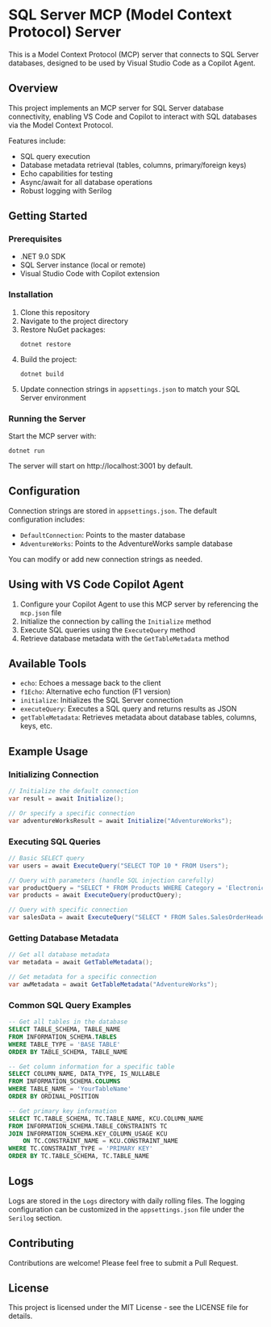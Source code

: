 # SQL Server MCP (Model Context Protocol) Server

This is a Model Context Protocol (MCP) server that connects to SQL Server databases, designed to be used by Visual Studio Code as a Copilot Agent.

## Overview

This project implements an MCP server for SQL Server database connectivity, enabling VS Code and Copilot to interact with SQL databases via the Model Context Protocol.

Features include:

- SQL query execution
- Database metadata retrieval (tables, columns, primary/foreign keys)
- Echo capabilities for testing
- Async/await for all database operations
- Robust logging with Serilog

## Getting Started

### Prerequisites

- .NET 9.0 SDK
- SQL Server instance (local or remote)
- Visual Studio Code with Copilot extension

### Installation

1. Clone this repository
2. Navigate to the project directory
3. Restore NuGet packages:
   ```
   dotnet restore
   ```
4. Build the project:
   ```
   dotnet build
   ```
5. Update connection strings in `appsettings.json` to match your SQL Server environment

### Running the Server

Start the MCP server with:

```
dotnet run
```

The server will start on http://localhost:3001 by default.

## Configuration

Connection strings are stored in `appsettings.json`. The default configuration includes:

- `DefaultConnection`: Points to the master database
- `AdventureWorks`: Points to the AdventureWorks sample database

You can modify or add new connection strings as needed.

## Using with VS Code Copilot Agent

1. Configure your Copilot Agent to use this MCP server by referencing the `mcp.json` file
2. Initialize the connection by calling the `Initialize` method
3. Execute SQL queries using the `ExecuteQuery` method
4. Retrieve database metadata with the `GetTableMetadata` method

## Available Tools

- `echo`: Echoes a message back to the client
- `f1Echo`: Alternative echo function (F1 version)
- `initialize`: Initializes the SQL Server connection
- `executeQuery`: Executes a SQL query and returns results as JSON
- `getTableMetadata`: Retrieves metadata about database tables, columns, keys, etc.

## Example Usage

### Initializing Connection

```csharp
// Initialize the default connection
var result = await Initialize();

// Or specify a specific connection
var adventureWorksResult = await Initialize("AdventureWorks");
```

### Executing SQL Queries

```csharp
// Basic SELECT query
var users = await ExecuteQuery("SELECT TOP 10 * FROM Users");

// Query with parameters (handle SQL injection carefully)
var productQuery = "SELECT * FROM Products WHERE Category = 'Electronics' AND Price < 500";
var products = await ExecuteQuery(productQuery);

// Query with specific connection
var salesData = await ExecuteQuery("SELECT * FROM Sales.SalesOrderHeader", "AdventureWorks");
```

### Getting Database Metadata

```csharp
// Get all database metadata
var metadata = await GetTableMetadata();

// Get metadata for a specific connection
var awMetadata = await GetTableMetadata("AdventureWorks");
```

### Common SQL Query Examples

```sql
-- Get all tables in the database
SELECT TABLE_SCHEMA, TABLE_NAME
FROM INFORMATION_SCHEMA.TABLES
WHERE TABLE_TYPE = 'BASE TABLE'
ORDER BY TABLE_SCHEMA, TABLE_NAME

-- Get column information for a specific table
SELECT COLUMN_NAME, DATA_TYPE, IS_NULLABLE
FROM INFORMATION_SCHEMA.COLUMNS
WHERE TABLE_NAME = 'YourTableName'
ORDER BY ORDINAL_POSITION

-- Get primary key information
SELECT TC.TABLE_SCHEMA, TC.TABLE_NAME, KCU.COLUMN_NAME
FROM INFORMATION_SCHEMA.TABLE_CONSTRAINTS TC
JOIN INFORMATION_SCHEMA.KEY_COLUMN_USAGE KCU
    ON TC.CONSTRAINT_NAME = KCU.CONSTRAINT_NAME
WHERE TC.CONSTRAINT_TYPE = 'PRIMARY KEY'
ORDER BY TC.TABLE_SCHEMA, TC.TABLE_NAME
```

## Logs

Logs are stored in the `Logs` directory with daily rolling files. The logging configuration can be customized in the `appsettings.json` file under the `Serilog` section.

## Contributing

Contributions are welcome! Please feel free to submit a Pull Request.

## License

This project is licensed under the MIT License - see the LICENSE file for details.
